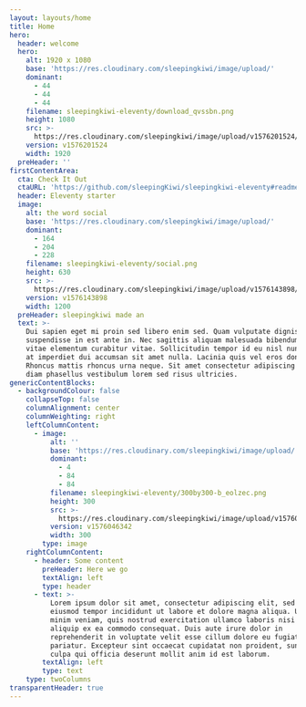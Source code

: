 ```yaml
---
layout: layouts/home
title: Home
hero:
  header: welcome
  hero:
    alt: 1920 x 1080
    base: 'https://res.cloudinary.com/sleepingkiwi/image/upload/'
    dominant:
      - 44
      - 44
      - 44
    filename: sleepingkiwi-eleventy/download_qvssbn.png
    height: 1080
    src: >-
      https://res.cloudinary.com/sleepingkiwi/image/upload/v1576201524/sleepingkiwi-eleventy/download_qvssbn.png
    version: v1576201524
    width: 1920
  preHeader: ''
firstContentArea:
  cta: Check It Out
  ctaURL: 'https://github.com/sleepingKiwi/sleepingkiwi-eleventy#readme'
  header: Eleventy starter
  image:
    alt: the word social
    base: 'https://res.cloudinary.com/sleepingkiwi/image/upload/'
    dominant:
      - 164
      - 204
      - 228
    filename: sleepingkiwi-eleventy/social.png
    height: 630
    src: >-
      https://res.cloudinary.com/sleepingkiwi/image/upload/v1576143898/sleepingkiwi-eleventy/social.png
    version: v1576143898
    width: 1200
  preHeader: sleepingkiwi made an
  text: >-
    Dui sapien eget mi proin sed libero enim sed. Quam vulputate dignissim
    suspendisse in est ante in. Nec sagittis aliquam malesuada bibendum arcu
    vitae elementum curabitur vitae. Sollicitudin tempor id eu nisl nunc. Elit
    at imperdiet dui accumsan sit amet nulla. Lacinia quis vel eros donec.
    Rhoncus mattis rhoncus urna neque. Sit amet consectetur adipiscing elit. Non
    diam phasellus vestibulum lorem sed risus ultricies.
genericContentBlocks:
  - backgroundColour: false
    collapseTop: false
    columnAlignment: center
    columnWeighting: right
    leftColumnContent:
      - image:
          alt: ''
          base: 'https://res.cloudinary.com/sleepingkiwi/image/upload/'
          dominant:
            - 4
            - 84
            - 84
          filename: sleepingkiwi-eleventy/300by300-b_eolzec.png
          height: 300
          src: >-
            https://res.cloudinary.com/sleepingkiwi/image/upload/v1576046342/sleepingkiwi-eleventy/300by300-b_eolzec.png
          version: v1576046342
          width: 300
        type: image
    rightColumnContent:
      - header: Some content
        preHeader: Here we go
        textAlign: left
        type: header
      - text: >-
          Lorem ipsum dolor sit amet, consectetur adipiscing elit, sed do
          eiusmod tempor incididunt ut labore et dolore magna aliqua. Ut enim ad
          minim veniam, quis nostrud exercitation ullamco laboris nisi ut
          aliquip ex ea commodo consequat. Duis aute irure dolor in
          reprehenderit in voluptate velit esse cillum dolore eu fugiat nulla
          pariatur. Excepteur sint occaecat cupidatat non proident, sunt in
          culpa qui officia deserunt mollit anim id est laborum.
        textAlign: left
        type: text
    type: twoColumns
transparentHeader: true
---
```

